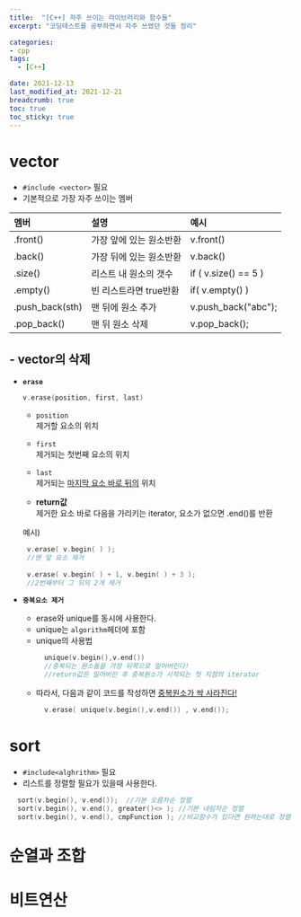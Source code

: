 ```yaml
---
title:  "[C++] 자주 쓰이는 라이브러리와 함수들"
excerpt: "코딩테스트를 공부하면서 자주 쓰였던 것들 정리"

categories:
- cpp
tags:
  - [C++]

date: 2021-12-13
last_modified_at: 2021-12-21
breadcrumb: true
toc: true
toc_sticky: true
---
```



# vector
- `#include <vector>` 필요
- 기본적으로 가장 자주 쓰이는 멤버

| 멤버            | 설명                    | 예시                 |
| :-------------- | :---------------------- | :------------------- |
| .front()        | 가장 앞에 있는 원소반환 | v.front()            |
| .back()         | 가장 뒤에 있는 원소반환 | v.back()             |
| .size()         | 리스트 내 원소의 갯수   | if ( v.size() == 5 ) |
| .empty()        | 빈 리스트라면 true반환  | if( v.empty() )      |
| .push_back(sth) | 맨 뒤에 원소 추가       | v.push_back("abc");  |
| .pop_back()     | 맨 뒤 원소 삭제         | v.pop_back();        |

## - vector의 삭제 
- **`erase`**

    ```c++
    v.erase(position, first, last)
    ```
    - `position`  
      제거할 요소의 위치
    - `first`  
      제거되는 첫번째 요소의 위치
    - `last`  
      제거되는 <u>마지막 요소 바로 뒤의</u> 위치  

     - **return값**  
      제거한 요소 바로 다음을 가리키는 iterator, 요소가 없으면 .end()를 반환 
    
    예시)
    ```c++
     v.erase( v.begin( ) ); 
     //맨 앞 요소 제거 
     
     v.erase( v.begin( ) + 1, v.begin( ) + 3 ); 
     //2번째부터 그 뒤의 2개 제거
     ```
- **`중복요소 제거`**
  - erase와 unique를 동시에 사용한다. 
  - unique는 `algorithm`헤더에 포함 
  - unique의 사용법
    ```c++
      unique(v.begin(),v.end())
      //중복되는 원소들을 가장 뒤쪽으로 밀어버린다!
      //return값은 밀어버린 후 중복원소가 시작되는 첫 지점의 iterator
    ```
  - 따라서, 다음과 같이 코드를 작성하면 <u>중복원소가 싹 사라진다!</u>
    ```c++
      v.erase( unique(v.begin(),v.end()) , v.end());
    ```


#  sort
  - `#include<alghrithm>` 필요
  - 리스트를 정렬할 필요가 있을때 사용한다.
  ```c++
    sort(v.begin(), v.end());  //기본 오름차순 정렬
    sort(v.begin(), v.end(), greater()<> ); //기본 내림차순 정렬
    sort(v.begin(), v.end(), cmpFunction ); //비교함수가 있다면 원하는대로 정렬
  ```



# 순열과 조합

# 비트연산
